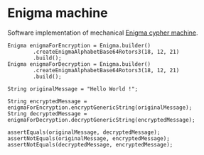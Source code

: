 # Enigma machine
Software implementation of mechanical [Enigma cypher machine](https://en.wikipedia.org/wiki/Enigma_machine).

```
Enigma enigmaForEncryption = Enigma.builder()
        .createEnigmaAlphabetBase64Rotors3(18, 12, 21)
        .build();
Enigma enigmaForDecryption = Enigma.builder()
        .createEnigmaAlphabetBase64Rotors3(18, 12, 21)
        .build();
        
String originalMessage = "Hello World !";       

String encryptedMessage = enigmaForEncryption.encryptGenericString(originalMessage);
String decryptedMessage = enigmaForDecryption.decryptGenericString(encryptedMessage);

assertEquals(originalMessage, decryptedMessage);
assertNotEquals(originalMessage, encryptedMessage);
assertNotEquals(decryptedMessage, encryptedMessage);
```
